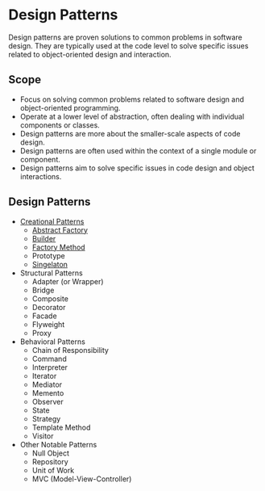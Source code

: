 # Design Patterns
Design patterns are proven solutions to common problems in software design. They are typically used at the code level to solve specific issues related to object-oriented design and interaction.

## Scope
- Focus on solving common problems related to software design and object-oriented programming.
- Operate at a lower level of abstraction, often dealing with individual components or classes.
- Design patterns are more about the smaller-scale aspects of code design.
- Design patterns are often used within the context of a single module or component.
- Design patterns aim to solve specific issues in code design and object interactions.

## Design Patterns
- [Creational Patterns](./CreationalPatterns/README.md)
    - [Abstract Factory](./CreationalPatterns/AbstractFactory/README.md)
    - [Builder](./CreationalPatterns/Builder/README.md)
    - [Factory Method](./CreationalPatterns/FactoryMethod/README.md)
    - Prototype
    - [Singelaton](./CreationalPatterns/Singleton/README.md)
- Structural Patterns
    - Adapter (or Wrapper)
    - Bridge
    - Composite
    - Decorator
    - Facade
    - Flyweight
    - Proxy
- Behavioral Patterns
    - Chain of Responsibility
    - Command
    - Interpreter
    - Iterator
    - Mediator
    - Memento
    - Observer
    - State
    - Strategy
    - Template Method
    - Visitor
- Other Notable Patterns
    - Null Object
    - Repository
    - Unit of Work
    - MVC (Model-View-Controller)
